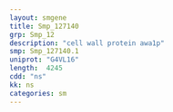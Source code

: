 ```yaml
---
layout: smgene
title: Smp_127140
grp: Smp_12
description: "cell wall protein awa1p"
smp: Smp_127140.1
uniprot: "G4VL16"
length:  4245
cdd: "ns"
kk: ns
categories: sm
---
```

